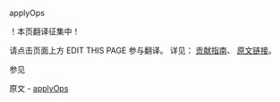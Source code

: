  applyOps

 ！本页翻译征集中！

请点击页面上方 EDIT THIS PAGE 参与翻译。
详见：
[贡献指南]( https://github.com/whaleal/MongoDB-Manual-zh/blob/master/CONTRIBUTING.md )、
[原文链接](  https://docs.mongodb.com/manual/reference/command/applyOps/  )。

 参见

原文 - [applyOps]( https://docs.mongodb.com/manual/reference/command/applyOps/ )

